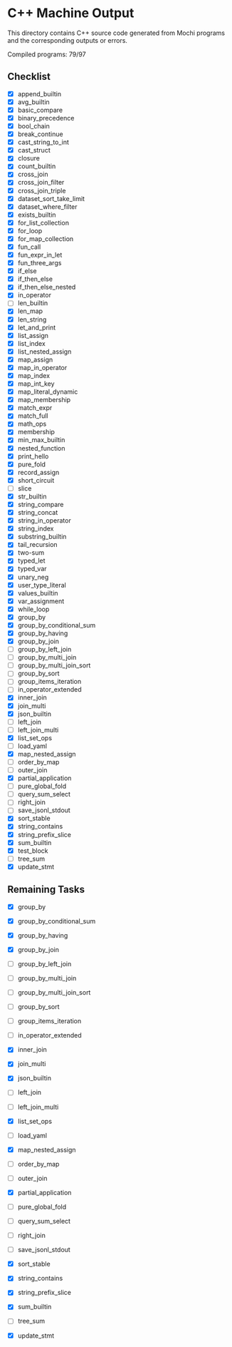 # C++ Machine Output

This directory contains C++ source code generated from Mochi programs and the corresponding outputs or errors.

Compiled programs: 79/97

## Checklist

- [x] append_builtin
- [x] avg_builtin
- [x] basic_compare
- [x] binary_precedence
- [x] bool_chain
- [x] break_continue
- [x] cast_string_to_int
- [x] cast_struct
- [x] closure
- [x] count_builtin
- [x] cross_join
- [x] cross_join_filter
- [x] cross_join_triple
- [x] dataset_sort_take_limit
- [x] dataset_where_filter
- [x] exists_builtin
- [x] for_list_collection
- [x] for_loop
- [x] for_map_collection
- [x] fun_call
- [x] fun_expr_in_let
- [x] fun_three_args
- [x] if_else
- [x] if_then_else
- [x] if_then_else_nested
- [x] in_operator
 - [ ] len_builtin
- [x] len_map
- [x] len_string
- [x] let_and_print
- [x] list_assign
- [x] list_index
- [x] list_nested_assign
- [x] map_assign
- [x] map_in_operator
- [x] map_index
- [x] map_int_key
- [x] map_literal_dynamic
- [x] map_membership
- [x] match_expr
- [x] match_full
- [x] math_ops
- [x] membership
- [x] min_max_builtin
- [x] nested_function
- [x] print_hello
- [x] pure_fold
- [x] record_assign
- [x] short_circuit
 - [ ] slice
- [x] str_builtin
- [x] string_compare
- [x] string_concat
- [x] string_in_operator
- [x] string_index
- [x] substring_builtin
- [x] tail_recursion
- [x] two-sum
- [x] typed_let
- [x] typed_var
- [x] unary_neg
- [x] user_type_literal
- [x] values_builtin
- [x] var_assignment
- [x] while_loop
 - [x] group_by
 - [x] group_by_conditional_sum
 - [x] group_by_having
 - [x] group_by_join
- [ ] group_by_left_join
- [ ] group_by_multi_join
- [ ] group_by_multi_join_sort
- [ ] group_by_sort
- [ ] group_items_iteration
- [ ] in_operator_extended
- [x] inner_join
- [x] join_multi
 - [x] json_builtin
- [ ] left_join
- [ ] left_join_multi
 - [x] list_set_ops
- [ ] load_yaml
- [x] map_nested_assign
- [ ] order_by_map
- [ ] outer_join
 - [x] partial_application
- [ ] pure_global_fold
- [ ] query_sum_select
- [ ] right_join
- [ ] save_jsonl_stdout
- [x] sort_stable
- [x] string_contains
- [x] string_prefix_slice
- [x] sum_builtin
- [x] test_block
- [ ] tree_sum
- [x] update_stmt

## Remaining Tasks

 - [x] group_by
 - [x] group_by_conditional_sum
 - [x] group_by_having
 - [x] group_by_join
- [ ] group_by_left_join
- [ ] group_by_multi_join
- [ ] group_by_multi_join_sort
- [ ] group_by_sort
- [ ] group_items_iteration
- [ ] in_operator_extended
- [x] inner_join
- [x] join_multi
 - [x] json_builtin
- [ ] left_join
- [ ] left_join_multi
 - [x] list_set_ops
- [ ] load_yaml
- [x] map_nested_assign
- [ ] order_by_map
- [ ] outer_join
 - [x] partial_application
- [ ] pure_global_fold
- [ ] query_sum_select
- [ ] right_join
- [ ] save_jsonl_stdout
- [x] sort_stable
- [x] string_contains
- [x] string_prefix_slice
- [x] sum_builtin
- [ ] tree_sum
- [x] update_stmt

